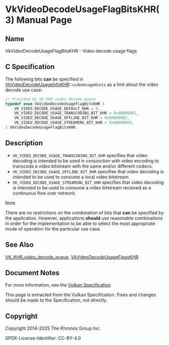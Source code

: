 # VkVideoDecodeUsageFlagBitsKHR(3) Manual Page

## Name

VkVideoDecodeUsageFlagBitsKHR - Video decode usage flags



## [](#_c_specification)C Specification

The following bits **can** be specified in [VkVideoDecodeUsageInfoKHR](https://registry.khronos.org/vulkan/specs/latest/man/html/VkVideoDecodeUsageInfoKHR.html)::`videoUsageHints` as a hint about the video decode use case:

```c++
// Provided by VK_KHR_video_decode_queue
typedef enum VkVideoDecodeUsageFlagBitsKHR {
    VK_VIDEO_DECODE_USAGE_DEFAULT_KHR = 0,
    VK_VIDEO_DECODE_USAGE_TRANSCODING_BIT_KHR = 0x00000001,
    VK_VIDEO_DECODE_USAGE_OFFLINE_BIT_KHR = 0x00000002,
    VK_VIDEO_DECODE_USAGE_STREAMING_BIT_KHR = 0x00000004,
} VkVideoDecodeUsageFlagBitsKHR;
```

## [](#_description)Description

- `VK_VIDEO_DECODE_USAGE_TRANSCODING_BIT_KHR` specifies that video decoding is intended to be used in conjunction with video encoding to transcode a video bitstream with the same and/or different codecs.
- `VK_VIDEO_DECODE_USAGE_OFFLINE_BIT_KHR` specifies that video decoding is intended to be used to consume a local video bitstream.
- `VK_VIDEO_DECODE_USAGE_STREAMING_BIT_KHR` specifies that video decoding is intended to be used to consume a video bitstream received as a continuous flow over network.

Note

There are no restrictions on the combination of bits that **can** be specified by the application. However, applications **should** use reasonable combinations in order for the implementation to be able to select the most appropriate mode of operation for the particular use case.

## [](#_see_also)See Also

[VK\_KHR\_video\_decode\_queue](https://registry.khronos.org/vulkan/specs/latest/man/html/VK_KHR_video_decode_queue.html), [VkVideoDecodeUsageFlagsKHR](https://registry.khronos.org/vulkan/specs/latest/man/html/VkVideoDecodeUsageFlagsKHR.html)

## [](#_document_notes)Document Notes

For more information, see the [Vulkan Specification](https://registry.khronos.org/vulkan/specs/latest/html/vkspec.html#VkVideoDecodeUsageFlagBitsKHR)

This page is extracted from the Vulkan Specification. Fixes and changes should be made to the Specification, not directly.

## [](#_copyright)Copyright

Copyright 2014-2025 The Khronos Group Inc.

SPDX-License-Identifier: CC-BY-4.0